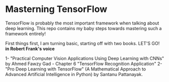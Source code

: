 # Masterning TensorFlow

TensorFlow is probably the most important framework when talking about deep learning. This repo contains my baby steps towards mastering such a framework entirely!

First things first, I am turning basic, starting off with two books. LET'S GO! **in Robert Frank's voice**

1- "Practical  Computer Vision Applications Using Deep Learning with CNNs" by Ahmed Fawzy Gad - Chapter 6 "TensorFlow Recognition Application" 
2- "Pro Deep Learning with TensorFlow" (A Mathematical Approach to Advanced Artificial Intelligence in Python) by Santanu Pattanayak.
